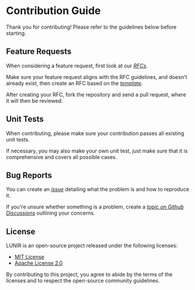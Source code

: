 # Contribution Guide

Thank you for contributing! Please refer to the guidelines below before starting.

## Feature Requests

When considering a feature request, first look at our *[RFCs](/rfcs)*.

Make sure your feature request aligns with the RFC guidelines, and doesn't already exist, then create an RFC based on the *[template](/rfcs/TEMPLATE.md)*.

After creating your RFC, fork the repository and send a pull request, where it will then be reviewed.

## Unit Tests

When contributing, please make sure your contribution passes all existing unit tests.

If necessary, you may also make your own unit test, just make sure that it is comprehensive and covers all possible cases.

## Bug Reports

You can create an *[issue](../../issues)* detailing what the problem is and how to reproduce it.

If you're unsure whether something is a problem, create a *[topic on Github Discussions](../../discussions)* outlining your concerns.

## License

LUNIR is an open-source project released under the following licenses:

- [MIT License](/LICENSE-MIT)
- [Apache License 2.0](/LICENSE-APACHE)

By contributing to this project, you agree to abide by the terms of the licenses and to respect the open-source community guidelines.
